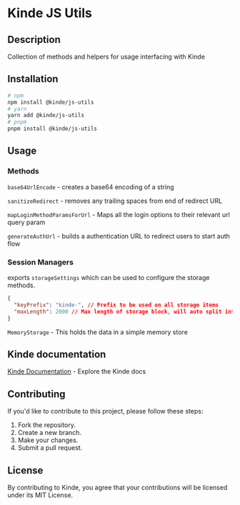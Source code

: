 # Kinde JS Utils

## Description

Collection of methods and helpers for usage interfacing with Kinde

## Installation

```bash
# npm
npm install @kinde/js-utils
# yarn
yarn add @kinde/js-utils
# pnpm
pnpm install @kinde/js-utils
```

## Usage

### Methods

`base64UrlEncode` - creates a base64 encoding of a string

`sanitizeRedirect` - removes any trailing spaces from end of redirect URL

`mapLoginMethodParamsForUrl` - Maps all the login options to their relevant url query param

`generateAuthUrl` - builds a authentication URL to redirect users to start auth flow

### Session Managers

exports `storageSettings` which can be used to configure the storage methods.

```json
{
  "keyPrefix": "kinde-", // Prefix to be used on all storage items
  "maxLength": 2000 // Max length of storage block, will auto split into separate chunks if needed
}
```

`MemoryStorage` - This holds the data in a simple memory store

## Kinde documentation

[Kinde Documentation](https://kinde.com/docs/) - Explore the Kinde docs

## Contributing

If you'd like to contribute to this project, please follow these steps:

1. Fork the repository.
2. Create a new branch.
3. Make your changes.
4. Submit a pull request.

## License

By contributing to Kinde, you agree that your contributions will be licensed under its MIT License.
